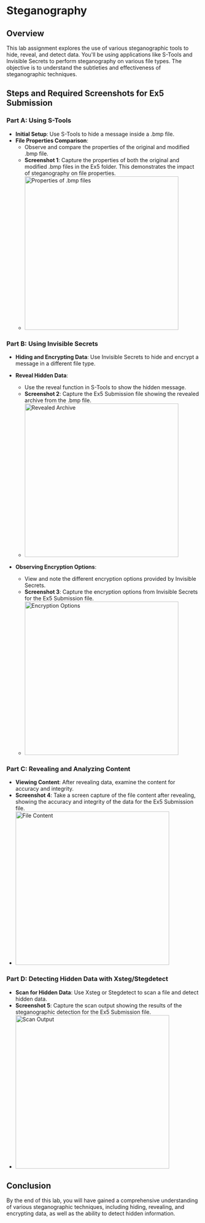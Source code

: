 # Steganography

## Overview
This lab assignment explores the use of various steganographic tools to hide, reveal, and detect data. You'll be using applications like S-Tools and Invisible Secrets to perform steganography on various file types. The objective is to understand the subtleties and effectiveness of steganographic techniques.

## Steps and Required Screenshots for Ex5 Submission

### Part A: Using S-Tools
- **Initial Setup**: Use S-Tools to hide a message inside a .bmp file.
- **File Properties Comparison**:
  - Observe and compare the properties of the original and modified .bmp file.
  - **Screenshot 1**: Capture the properties of both the original and modified .bmp files in the Ex5 folder. This demonstrates the impact of steganography on file properties.
  - <img src="https://i.imgur.com/aZ1VzWQ.png" height="400px" width="auto" alt="Properties of .bmp files"/>

### Part B: Using Invisible Secrets
- **Hiding and Encrypting Data**: Use Invisible Secrets to hide and encrypt a message in a different file type.
- **Reveal Hidden Data**:
  - Use the reveal function in S-Tools to show the hidden message.
  - **Screenshot 2**: Capture the Ex5 Submission file showing the revealed archive from the .bmp file.
  - <img src="https://i.imgur.com/2EMvzDC.png" height="400px" width="auto" alt="Revealed Archive"/>

- **Observing Encryption Options**:
  - View and note the different encryption options provided by Invisible Secrets.
  - **Screenshot 3**: Capture the encryption options from Invisible Secrets for the Ex5 Submission file.
  - <img src="https://i.imgur.com/SUCDd7D.png" height="400px" width="auto" alt="Encryption Options"/>

### Part C: Revealing and Analyzing Content
- **Viewing Content**: After revealing data, examine the content for accuracy and integrity.
- **Screenshot 4**: Take a screen capture of the file content after revealing, showing the accuracy and integrity of the data for the Ex5 Submission file.
- <img src="https://i.imgur.com/ulPtyeu.png" height="400px" width="auto" alt="File Content"/>

### Part D: Detecting Hidden Data with Xsteg/Stegdetect
- **Scan for Hidden Data**: Use Xsteg or Stegdetect to scan a file and detect hidden data.
- **Screenshot 5**: Capture the scan output showing the results of the steganographic detection for the Ex5 Submission file.
- <img src="https://i.imgur.com/wuaD6gg.png" height="400px" width="auto" alt="Scan Output"/>


## Conclusion
By the end of this lab, you will have gained a comprehensive understanding of various steganographic techniques, including hiding, revealing, and encrypting data, as well as the ability to detect hidden information.
